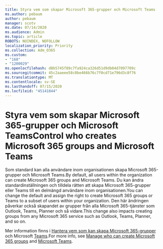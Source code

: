 ```yaml
---
title: Styra vem som skapar Microsoft 365-grupper och Microsoft Teams
ms.author: pebaum
author: pebaum
manager: scotv
ms.date: 07/14/2020
ms.audience: Admin
ms.topic: article
ROBOTS: NOINDEX, NOFOLLOW
localization_priority: Priority
ms.collection: Adm_O365
ms.custom:
- "168"
- "1200029"
ms.openlocfilehash: d8b5745f89c7fa924ca326d51d9db04d7097709c
ms.sourcegitcommit: 45c2aaeee58c0be466b76c7f0cd71e796d3c8f76
ms.translationtype: MT
ms.contentlocale: sv-SE
ms.lasthandoff: 07/15/2020
ms.locfileid: "45141844"
---
```

# <a name="control-who-creates-microsoft-365-groups-and-microsoft-teams"></a><span data-ttu-id="00e1a-102">Styra vem som skapar Microsoft 365-grupper och Microsoft Teams</span><span class="sxs-lookup"><span data-stu-id="00e1a-102">Control who creates Microsoft 365 groups and Microsoft Teams</span></span>

<span data-ttu-id="00e1a-103">Som standard kan alla användare inom organisationen skapa Microsoft 365-grupper och Microsoft Teams.</span><span class="sxs-lookup"><span data-stu-id="00e1a-103">By default, all users within the organization can create Microsoft 365 groups and Microsoft Teams.</span></span> <span data-ttu-id="00e1a-104">Du kan ändra standardinställningen och tilldela rätten att skapa Microsoft 365-grupper eller Teams till en delmängd användare inom organisationen.</span><span class="sxs-lookup"><span data-stu-id="00e1a-104">You can change the default and assign the right to create Microsoft 365 groups or Teams to a subset of users within your organization.</span></span> <span data-ttu-id="00e1a-105">Den här ändringen påverkar också skapandet av grupper från alla Microsoft 365-tjänster som Outlook, Teams, Planner och så vidare.</span><span class="sxs-lookup"><span data-stu-id="00e1a-105">This change also impacts creating groups from any Microsoft 365 service such as Outlook, Teams, Planner, and so on.</span></span>

<span data-ttu-id="00e1a-106">Mer information finns i [Hantera vem som kan skapa Microsoft 365-grupper](https://support.office.com/article/Manage-who-can-create-Office-365-Groups-4c46c8cb-17d0-44b5-9776-005fced8e618) och Microsoft [Teams](https://aka.ms/rtsf).</span><span class="sxs-lookup"><span data-stu-id="00e1a-106">For more info, see [Manage who can create Microsoft 365 groups](https://support.office.com/article/Manage-who-can-create-Office-365-Groups-4c46c8cb-17d0-44b5-9776-005fced8e618) and [Microsoft Teams](https://aka.ms/rtsf).</span></span>